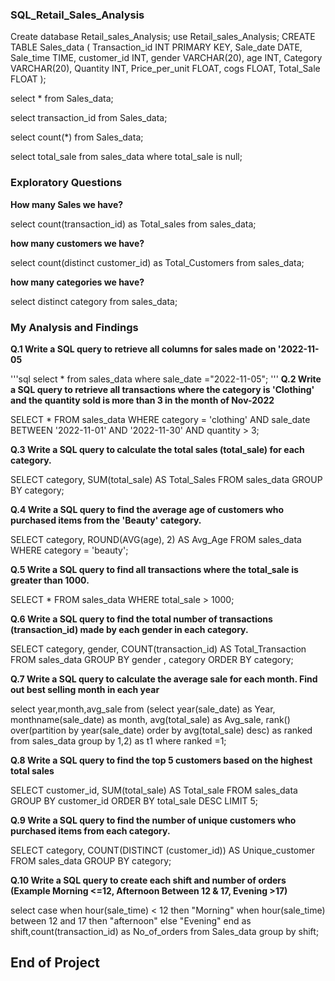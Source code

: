 ### SQL_Retail_Sales_Analysis

Create database Retail_sales_Analysis;
use Retail_sales_Analysis;
CREATE TABLE Sales_data (
    Transaction_id INT PRIMARY KEY,
    Sale_date DATE,
    Sale_time TIME,
    customer_id INT,
    gender VARCHAR(20),
    age INT,
    Category VARCHAR(20),
    Quantity INT,
    Price_per_unit FLOAT,
    cogs FLOAT,
    Total_Sale FLOAT
); 

select * from Sales_data;

select transaction_id from Sales_data;

select count(*) from Sales_data;

select total_sale from sales_data where total_sale is null;

 ### Exploratory Questions
**How many Sales we have?**

select count(transaction_id) as Total_sales from sales_data;

**how many customers we have?**

select count(distinct customer_id) as Total_Customers from sales_data;

**how many categories we have?**

select distinct category from sales_data;


### My Analysis and Findings
**Q.1 Write a SQL query to retrieve all columns for sales made on '2022-11-05**

'''sql
select * from sales_data where sale_date ="2022-11-05";
'''
**Q.2 Write a SQL query to retrieve all transactions where the category is 'Clothing' and the quantity sold is more than 3 in the month of Nov-2022**

SELECT 
    *
FROM
    sales_data
WHERE
    category = 'clothing'
        AND sale_date BETWEEN '2022-11-01' AND '2022-11-30'
        AND quantity > 3;

        
**Q.3 Write a SQL query to calculate the total sales (total_sale) for each category.**

SELECT 
    category, SUM(total_sale) AS Total_Sales
FROM
    sales_data
GROUP BY category;

**Q.4 Write a SQL query to find the average age of customers who purchased items from the 'Beauty' category.**

SELECT 
    category, ROUND(AVG(age), 2) AS Avg_Age
FROM
    sales_data
WHERE
    category = 'beauty';

**Q.5 Write a SQL query to find all transactions where the total_sale is greater than 1000.**

SELECT 
    *
FROM
    sales_data
WHERE
    total_sale > 1000;

**Q.6 Write a SQL query to find the total number of transactions (transaction_id) made by each gender in each category.**

SELECT 
    category, gender, COUNT(transaction_id) AS Total_Transaction
FROM
    sales_data
GROUP BY gender , category
ORDER BY category;

**Q.7 Write a SQL query to calculate the average sale for each month. Find out best selling month in each year**

select year,month,avg_sale from (select year(sale_date) as Year,
monthname(sale_date) as month,
avg(total_sale) as Avg_sale,
rank() over(partition by year(sale_date) order by avg(total_sale) desc) as ranked 
from sales_data group by 1,2) as t1 where ranked =1;

**Q.8 Write a SQL query to find the top 5 customers based on the highest total sales**

SELECT 
    customer_id, SUM(total_sale) AS Total_sale
FROM
    sales_data
GROUP BY customer_id
ORDER BY total_sale DESC
LIMIT 5;

**Q.9 Write a SQL query to find the number of unique customers who purchased items from each category.**

SELECT 
    category, COUNT(DISTINCT (customer_id)) AS Unique_customer
FROM
    sales_data
GROUP BY category;

**Q.10 Write a SQL query to create each shift and number of orders (Example Morning <=12, Afternoon Between 12 & 17, Evening >17)**

select 
case 
when hour(sale_time) < 12 then "Morning"
when hour(sale_time) between 12 and 17 then "afternoon"
else "Evening"
end as shift,count(transaction_id) as No_of_orders
from Sales_data group by shift;

## End of Project
